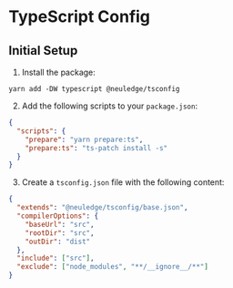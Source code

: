 # TypeScript Config

## Initial Setup

1. Install the package:

```
yarn add -DW typescript @neuledge/tsconfig
```

2. Add the following scripts to your `package.json`:

```json
{
  "scripts": {
    "prepare": "yarn prepare:ts",
    "prepare:ts": "ts-patch install -s"
  }
}
```

3. Create a `tsconfig.json` file with the following content:

```json
{
  "extends": "@neuledge/tsconfig/base.json",
  "compilerOptions": {
    "baseUrl": "src",
    "rootDir": "src",
    "outDir": "dist"
  },
  "include": ["src"],
  "exclude": ["node_modules", "**/__ignore__/**"]
}
```
